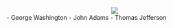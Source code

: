 <div align="center"><img src="https://cdn.discordapp.com/emojis/759776440450416671.png?v=1"></div>
- George Washington
- John Adams
- Thomas Jefferson
